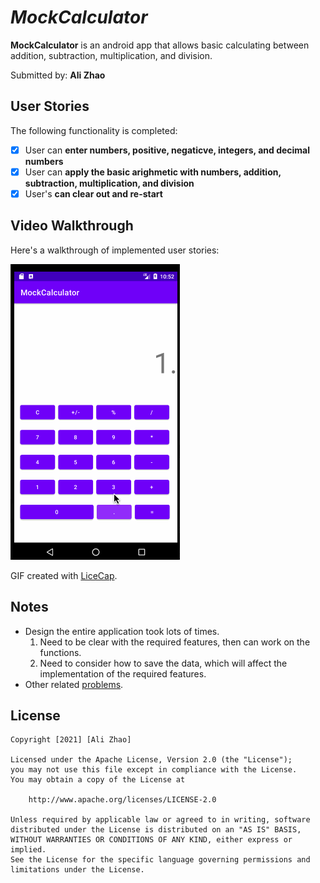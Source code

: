 # *MockCalculator*

**MockCalculator** is an android app that allows basic calculating between addition, subtraction, multiplication, and division.

Submitted by: **Ali Zhao**

## User Stories

The following functionality is completed:

* [X] User can **enter numbers, positive, negaticve, integers, and decimal numbers**
* [X] User can **apply the basic arighmetic with numbers, addition, subtraction, multiplication, and division**
* [X] User's **can clear out and re-start**

## Video Walkthrough

Here's a walkthrough of implemented user stories:

<img src='walkThrough.gif' title='Video Walkthrough' width='' alt='Video Walkthrough' />

GIF created with [LiceCap](http://www.cockos.com/licecap/).

## Notes

- Design the entire application took lots of times.
  1. Need to be clear with the required features, then can work on the functions.
  2. Need to consider how to save the data, which will affect the implementation of the required features. 
- Other related [problems](https://github.com/alibabazhao/MockCalculator/tree/master/doc). 

## License

    Copyright [2021] [Ali Zhao]

    Licensed under the Apache License, Version 2.0 (the "License");
    you may not use this file except in compliance with the License.
    You may obtain a copy of the License at

        http://www.apache.org/licenses/LICENSE-2.0

    Unless required by applicable law or agreed to in writing, software
    distributed under the License is distributed on an "AS IS" BASIS,
    WITHOUT WARRANTIES OR CONDITIONS OF ANY KIND, either express or implied.
    See the License for the specific language governing permissions and
    limitations under the License.
